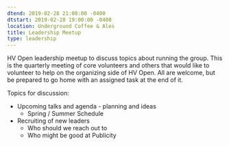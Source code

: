 ```yaml
---
dtend: 2019-02-28 21:00:00 -0400
dtstart: 2019-02-28 19:00:00 -0400
location: Underground Coffee & Ales
title: Leadership Meetup
type: leadership
---
```


HV Open leadership meetup to discuss topics about running the
group. This is the quarterly meeting of core volunteers and others
that would like to volunteer to help on the organizing side of
HV Open. All are welcome, but be prepared to go home with an assigned
task at the end of it.

Topics for discussion:

* Upcoming talks and agenda - planning and ideas
  * Spring / Summer Schedule
* Recruiting of new leaders
  * Who should we reach out to
  * Who might be good at Publicity
